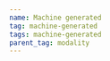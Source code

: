 ```yaml
---
name: Machine generated
tag: machine-generated
tags: machine-generated
parent_tag: modality
---
```


